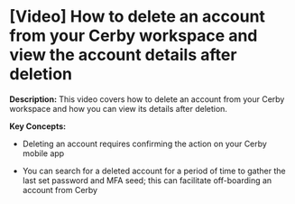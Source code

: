 # [Video] How to delete an account from your Cerby workspace and view the account details after deletion

**Description:** This video covers how to delete an account from your Cerby workspace and how you can view its details after deletion.

**Key Concepts:**

  * Deleting an account requires confirming the action on your Cerby mobile app

  * You can search for a deleted account for a period of time to gather the last set password and MFA seed; this can facilitate off-boarding an account from Cerby 

